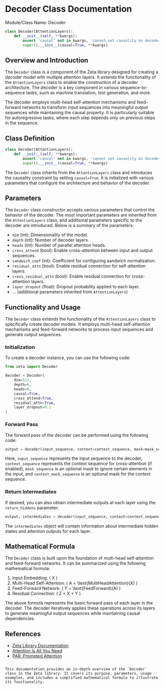 # Decoder Class Documentation

Module/Class Name: Decoder

```python
class Decoder(AttentionLayers):
    def __init__(self, **kwargs):
        assert 'causal' not in kwargs, 'cannot set causality on decoder'
        super().__init__(causal=True, **kwargs)
```

## Overview and Introduction

The `Decoder` class is a component of the Zeta library designed for creating a decoder model with multiple attention layers. It extends the functionality of the `AttentionLayers` class to enable the construction of a decoder architecture. The decoder is a key component in various sequence-to-sequence tasks, such as machine translation, text generation, and more.

The decoder employs multi-head self-attention mechanisms and feed-forward networks to transform input sequences into meaningful output sequences while maintaining the causal property. It is particularly suitable for autoregressive tasks, where each step depends only on previous steps in the sequence.

## Class Definition

```python
class Decoder(AttentionLayers):
    def __init__(self, **kwargs):
        assert 'causal' not in kwargs, 'cannot set causality on decoder'
        super().__init__(causal=True, **kwargs)
```

The `Decoder` class inherits from the `AttentionLayers` class and introduces the causality constraint by setting `causal=True`. It is initialized with various parameters that configure the architecture and behavior of the decoder.

## Parameters

The `Decoder` class constructor accepts various parameters that control the behavior of the decoder. The most important parameters are inherited from the `AttentionLayers` class, and additional parameters specific to the decoder are introduced. Below is a summary of the parameters:

- `dim` (int): Dimensionality of the model.
- `depth` (int): Number of decoder layers.
- `heads` (int): Number of parallel attention heads.
- `cross_attend` (bool): Enable cross-attention between input and output sequences.
- `sandwich_coef` (int): Coefficient for configuring sandwich normalization.
- `residual_attn` (bool): Enable residual connection for self-attention layers.
- `cross_residual_attn` (bool): Enable residual connection for cross-attention layers.
- `layer_dropout` (float): Dropout probability applied to each layer.
- ... (additional parameters inherited from `AttentionLayers`)

## Functionality and Usage

The `Decoder` class extends the functionality of the `AttentionLayers` class to specifically create decoder models. It employs multi-head self-attention mechanisms and feed-forward networks to process input sequences and generate output sequences.

### Initialization

To create a decoder instance, you can use the following code:

```python
from zeta import Decoder

decoder = Decoder(
    dim=512,
    depth=6,
    heads=8,
    causal=True,
    cross_attend=True,
    residual_attn=True,
    layer_dropout=0.1
)
```

### Forward Pass

The forward pass of the decoder can be performed using the following code:

```python
output = decoder(input_sequence, context=context_sequence, mask=mask_sequence, context_mask=context_mask_sequence)
```

Here, `input_sequence` represents the input sequence to the decoder, `context_sequence` represents the context sequence for cross-attention (if enabled), `mask_sequence` is an optional mask to ignore certain elements in the input, and `context_mask_sequence` is an optional mask for the context sequence.

### Return Intermediates

If desired, you can also obtain intermediate outputs at each layer using the `return_hiddens` parameter:

```python
output, intermediates = decoder(input_sequence, context=context_sequence, mask=mask_sequence, context_mask=context_mask_sequence, return_hiddens=True)
```

The `intermediates` object will contain information about intermediate hidden states and attention outputs for each layer.

## Mathematical Formula

The `Decoder` class is built upon the foundation of multi-head self-attention and feed-forward networks. It can be summarized using the following mathematical formula:

1. Input Embedding: \( X \)
2. Multi-Head Self-Attention: \( A = \text{MultiHeadAttention}(X) \)
3. Feed-Forward Network: \( Y = \text{FeedForward}(A) \)
4. Residual Connection: \( Z = X + Y \)

The above formula represents the basic forward pass of each layer in the decoder. The decoder iteratively applies these operations across its layers to generate meaningful output sequences while maintaining causal dependencies.

## References

- [Zeta Library Documentation](https://example.com/zeta/docs)
- [Attention Is All You Need](https://arxiv.org/abs/1706.03762)
- [PAR: Prompted Attention](https://arxiv.org/abs/2207.04503)
```

This documentation provides an in-depth overview of the `Decoder` class in the Zeta library. It covers its purpose, parameters, usage examples, and includes a simplified mathematical formula to illustrate its functionality.